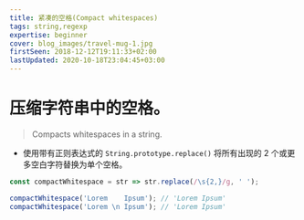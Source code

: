 ```yaml
---
title: 紧凑的空格(Compact whitespaces)
tags: string,regexp
expertise: beginner
cover: blog_images/travel-mug-1.jpg
firstSeen: 2018-12-12T19:11:33+02:00
lastUpdated: 2020-10-18T23:04:45+03:00
---
```


# 压缩字符串中的空格。
> Compacts whitespaces in a string.

- 使用带有正则表达式的 `String.prototype.replace()` 将所有出现的 2 个或更多空白字符替换为单个空格。

```js
const compactWhitespace = str => str.replace(/\s{2,}/g, ' ');
```

```js
compactWhitespace('Lorem    Ipsum'); // 'Lorem Ipsum'
compactWhitespace('Lorem \n Ipsum'); // 'Lorem Ipsum'
```
